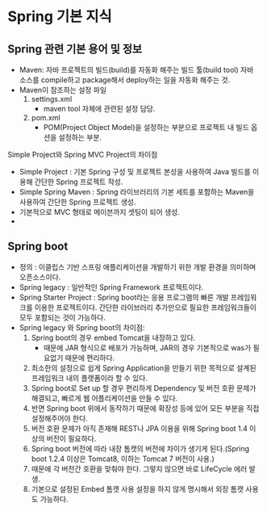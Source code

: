# Spring 기본 지식

## Spring 관련 기본 용어 및 정보

- Maven: 자바 프로젝트의 빌드(build)를 자동화 해주는 빌드 툴(build tool)
  자바 소스를 compile하고 package해서 deploy하는 일을 자동화 해주는 것.
- Maven이 참조하는 설정 파일
  1. settings.xml
     - maven tool 자체에 관련된 설정 담당.
  2. pom.xml
     - POM(Project Object Model)을 설정하는 부분으로 프로젝트 내 빌드 옵션을 설정하는 부분.

Simple Project와 Spring MVC Project의 차이점

- Simple Project : 기본 Spring 구성 및 프로젝트 본성을 사용하여 Java 빌드를 이용해 간단한 Spring 프로젝트 작성.
- Simple Spring Maven : Spring 라이브러리의 기본 세트를 포함하는 Maven을 사용하여 간단한 Spring 프로젝트 생성.
- 기본적으로 MVC 형태로 메이븐까지 셋팅이 되어 생성.
- 

## Spring boot

- 정의 : 이클립스 기반 스프링 애플리케이션을 개발하기 위한 개발 환경을 의미하며 오픈소스이다.
- Spring legacy : 일반적인 Spring Framework 프로젝트이다.
- Spring Starter Project : Spring boot라는 응용 프로그램의 빠른 개발 프레임워크를 이용한 프로젝트이다. 간단한 라이브러리 추가만으로 필요한 프레임워크들이 모두 포함되는 것이 가능하다.
- Spring legacy 와 Spring boot의 차이점:
  1. Spring boot의 경우 embed Tomcat을 내장하고 있다.
     - 때문에 JAR 형식으로 배포가 가능하며, JAR의 경우 기본적으로 was가 필요없기 때문에 편리하다.
  2. 최소한의 설정으로 쉽게 Spring Application을 만들기 위한 목적으로 설계된 프레임워크 내의 플랫폼이라 할 수 있다.
  3. Spring boot로 Set up 할 경우 편리하게 Dependency 및 버전 호환 문제가 해결되고, 빠르게 웹 어플리케이션을 만들 수 있다.
  4. 반면 Spring boot 위에서 동작하기 때문에 확장성 등에 있어 모든 부분을 직접 설정해주어야 한다.
  5. 버전 호환 문제가 아직 존재해 REST나 JPA 이용을 위해 Spring boot 1.4 이상의 버전이 필요하다.
  6. Spring boot 버전에 따라 내장 톰캣의 버전에 차이가 생기게 된다.(Spring boot 1.2.4 이상은 Tomcat8, 이하는 Tomcat 7 버전이 사용.)
  7. 때문에 각 버전간 호환을 맞춰야 한다. 그렇지 않으면 바로 LifeCycle 에러 발생.
  8. 기본으로 설정된 Embed 톰캣 사용 설정을 하지 않게 명시해서 외장 톰캣 사용도 가능하다.